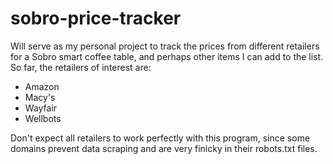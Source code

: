 # sobro-price-tracker
Will serve as my personal project to track the prices from different retailers for a Sobro smart coffee table, and perhaps other items I can add to the list.
So far, the retailers of interest are:
 - Amazon
 - Macy's
 - Wayfair
 - Wellbots

Don't expect all retailers to work perfectly with this program, since some domains prevent data scraping and are very finicky in their robots.txt files.
